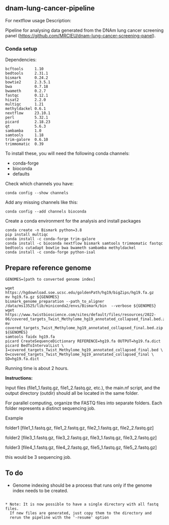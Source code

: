 ## dnam-lung-cancer-pipeline

For nextflow usage Description:

Pipeline for analysing data generated from the DNAm lung cancer screening panel (https://github.com/MRCIEU/dnam-lung-cancer-screening-panel).

### Conda setup

Dependencies:

    bcftools     1.10         
    bedtools     2.31.1
    bismark      0.24.2        
    bowtie2      2.3.5.1
    bwa          0.7.18 
    bwameth      0.2.7
    fastqc       0.12.1        
    hisat2       2.2.0         
    multiqc      1.21 
    methyldackel 0.6.1
    nextflow     23.10.1
    perl         5.32.1 
    picard       2.18.23 
    qt           5.6.3         
    sambamba     1.0
    samtools     1.18 
    trim-galore  0.6.10        
    trimmomatic  0.39 
    
To install these, you will need the following conda channels:
  - conda-forge
  - bioconda
  - defaults

Check which channels you have:
```
conda config --show channels
```

Add any missing channels like this:
```
conda config --add channels bioconda
```

Create a conda environment for the analysis and install packages
```
conda create -n Bismark python=3.8
pip install multiqc
conda install -c conda-forge trim-galore
conda install -c bioconda nextflow bismark samtools trimmomatic fastqc bedtools cutadapt bowtie bwa bwameth sambamba methyldackel
conda install -c conda-forge python-isal
```

## Prepare reference genome

```
GENOMES=[path to converted genome index]

wget https://hgdownload.soe.ucsc.edu/goldenPath/hg19/bigZips/hg19.fa.gz
mv hg19.fa.gz ${GENOMES}
bismark_genome_preparation --path_to_aligner /data/ms13525/lib/miniconda2/envs/Bismark/bin  --verbose ${GENOMES}
wget https://www.twistbioscience.com/sites/default/files/resources/2022-06/covered_targets_Twist_Methylome_hg19_annotated_collapsed_final.bed.zip
mv covered_targets_Twist_Methylome_hg19_annotated_collapsed_final.bed.zip ${GENOMES}
samtools faidx hg19.fa
picard CreateSequenceDictionary REFERENCE=hg19.fa OUTPUT=hg19.fa.dict
picard BedToIntervalList \
I=covered_targets_Twist_Methylome_hg19_annotated_collapsed_final.bed \
O=covered_targets_Twist_Methylome_hg19_annotated_collapsed_final \
SD=hg19.fa.dict

```
Running time is about 2 hours.


**Instructions:**

Input files (file1_1.fastq.gz, file1_2.fastq.gz, etc.), the main.nf script, and the output directory (outdir) should all be located in the same folder.

For parallel computing, organize the FASTQ files into separate folders. Each folder represents a distinct sequencing job.

Example 

folder1 [file1_1.fastq.gz, file1_2.fastq.gz, file2_1.fastq.gz, file2_2.fastq.gz]

folder2 [file3_1.fastq.gz, file3_2.fastq.gz, file3_1.fastq.gz, file3_2.fastq.gz]

folder3 [file4_1.fastq.gz, file4_2.fastq.gz, file5_1.fastq.gz, file5_2.fastq.gz]

this would be 3 sequencing job. 


## To do

* Genome indexing should be a process that runs only if the genome index needs to be created.
```

* Note: It is now possible to have a single directory with all fastq files.
  If new files are generated, just copy them to the directory and
  rerun the pipeline with the '-resume' option
